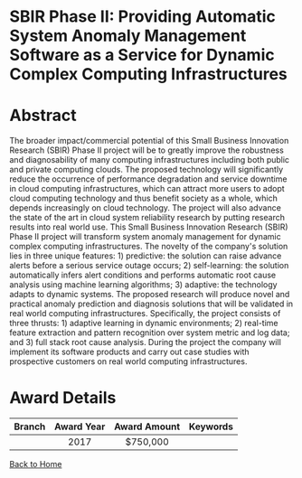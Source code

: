 
SBIR Phase II: Providing Automatic System Anomaly Management Software as a Service for Dynamic Complex Computing Infrastructures
================================================================================================================================

# Abstract


The broader impact/commercial potential of this Small Business Innovation Research (SBIR) Phase II project will be to greatly improve the robustness and diagnosability of many computing infrastructures including both public and private computing clouds. The proposed technology will significantly reduce the occurrence of performance degradation and service downtime in cloud computing infrastructures, which can attract more users to adopt cloud computing technology and thus benefit society as a whole, which depends increasingly on cloud technology. The project will also advance the state of the art in cloud system reliability research by putting research results into real world use. This Small Business Innovation Research (SBIR) Phase II project will transform system anomaly management for dynamic complex computing infrastructures. The novelty of the company's solution lies in three unique features: 1) predictive: the solution can raise advance alerts before a serious service outage occurs; 2) self-learning: the solution automatically infers alert conditions and performs automatic root cause analysis using machine learning algorithms; 3) adaptive: the technology adapts to dynamic systems. The proposed research will produce novel and practical anomaly prediction and diagnosis solutions that will be validated in real world computing infrastructures. Specifically, the project consists of three thrusts: 1) adaptive learning in dynamic environments; 2) real-time feature extraction and pattern recognition over system metric and log data; and 3) full stack root cause analysis. During the project the company will implement its software products and carry out case studies with prospective customers on real world computing infrastructures.  

# Award Details

|Branch|Award Year|Award Amount|Keywords|
| :---: | :---: | :---: | :---: |
||2017|$750,000||
  
  


[Back to Home](https://github.com/chrischow/dod_sbir_awards#292)